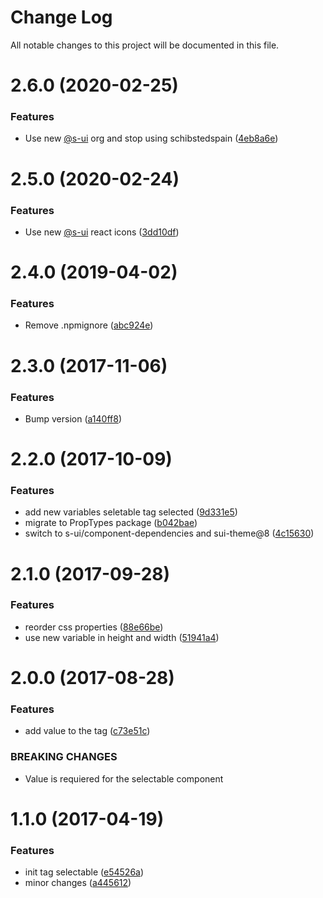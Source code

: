 # Change Log

All notable changes to this project will be documented in this file.

# 2.6.0 (2020-02-25)


### Features

* Use new [@s-ui](https://github.com/s-ui) org and stop using schibstedspain ([4eb8a6e](https://github.com/SUI-Components/schibsted-spain-components/commit/4eb8a6e10fe2b15457c9e88eaf442151e157e04a))



# 2.5.0 (2020-02-24)


### Features

* Use new [@s-ui](https://github.com/s-ui) react icons ([3dd10df](https://github.com/SUI-Components/schibsted-spain-components/commit/3dd10dfec8007f5f0671f6bec6d4dc7c0ebd78bd))



# 2.4.0 (2019-04-02)


### Features

* Remove .npmignore ([abc924e](https://github.com/SUI-Components/schibsted-spain-components/commit/abc924e1fdd8951a65c78bec64a8d1ff04c17588))



# 2.3.0 (2017-11-06)


### Features

* Bump version ([a140ff8](https://github.com/SUI-Components/schibsted-spain-components/commit/a140ff841f69479fc9218c59ef6e72462d1df401))



# 2.2.0 (2017-10-09)


### Features

* add new variables seletable tag selected ([9d331e5](https://github.com/SUI-Components/schibsted-spain-components/commit/9d331e55ac79d05ea5a4b30feb732aa8e71e6dad))
* migrate to PropTypes package ([b042bae](https://github.com/SUI-Components/schibsted-spain-components/commit/b042bae257dc3ba1d6fda5b0baeea3bc7bda1a46))
* switch to s-ui/component-dependencies and sui-theme@8 ([4c15630](https://github.com/SUI-Components/schibsted-spain-components/commit/4c1563001c487cc13ea518886d0967862df9e073))



# 2.1.0 (2017-09-28)


### Features

* reorder css properties ([88e66be](https://github.com/SUI-Components/schibsted-spain-components/commit/88e66bef9bd8316b29dfd532351209b81411b84d))
* use new variable in height and width ([51941a4](https://github.com/SUI-Components/schibsted-spain-components/commit/51941a4b600c65c1321b4f83ace6e0b53b76dcaa))



# 2.0.0 (2017-08-28)


### Features

* add value to the tag ([c73e51c](https://github.com/SUI-Components/schibsted-spain-components/commit/c73e51c286f713c2b9697b8cbfbcbfa432a973e0))


### BREAKING CHANGES

* Value is requiered for the selectable component



# 1.1.0 (2017-04-19)


### Features

* init tag selectable ([e54526a](https://github.com/SUI-Components/schibsted-spain-components/commit/e54526ac9e059529c7185228f714cb4b949172bf))
* minor changes ([a445612](https://github.com/SUI-Components/schibsted-spain-components/commit/a445612e3e3dd9e0cf3eee06127469236f50d40e))



